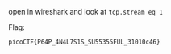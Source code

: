 open in wireshark and look at `tcp.stream eq 1`

Flag:
```
picoCTF{P64P_4N4L7S1S_SU55355FUL_31010c46}
```
